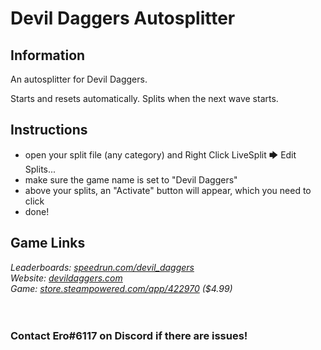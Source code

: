 # Devil Daggers Autosplitter
## Information
An autosplitter for Devil Daggers.

Starts and resets automatically. Splits when the next wave starts.

## Instructions
* open your split file (any category) and Right Click LiveSplit 🡆 Edit Splits...
* make sure the game name is set to "Devil Daggers"
* above your splits, an "Activate" button will appear, which you need to click
* done!
## Game Links
*Leaderboards: [speedrun.com/devil_daggers](https://speedrun.com/devil_daggers)*  
*Website: [devildaggers.com](https://devildaggers.com)*  
*Game: [store.steampowered.com/app/422970](https://store.steampowered.com/app/422970) ($4.99)*
​  
​  
​
### Contact Ero#6117 on Discord if there are issues!

